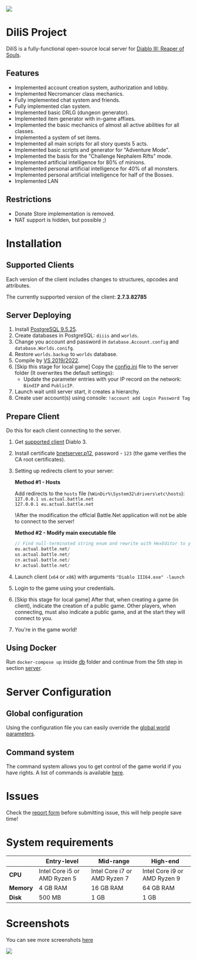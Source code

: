  

![](pictures/logo.png)

# DiIiS Project

DiIiS is a fully-functional open-source local server for [Diablo III: Reaper of Souls](https://eu.diablo3.blizzard.com).

## Features

- Implemented account creation system, authorization and lobby.
- Implemented Necromancer class mechanics.
- Fully implemented chat system and friends.
- Fully implemented clan system.
- Implemented basic DRLG (dungeon generator).
- Implemented item generator with in-game affixes.
- Implemented the basic mechanics of almost all active abilities for all classes.
- Implemented a system of set items.
- Implemented all main scripts for all story quests 5 acts.
- Implemented basic scripts and generator for "Adventure Mode".
- Implemented the basis for the "Challenge Nephalem Rifts" mode.
- Implemented artificial intelligence for 80% of minions.
- Implemented personal artificial intelligence for 40% of all monsters.
- Implemented personal artificial intelligence for half of the Bosses.
- Implemented LAN

## Restrictions

- Donate Store implementation is removed.
- NAT support is hidden, but possible ;)

# Installation

## Supported Clients

Each version of the client includes changes to structures, opcodes and attributes.

The currently supported version of the client: **2.7.3.82785**

## Server Deploying

1. Install [PostgreSQL 9.5.25](https://www.enterprisedb.com/downloads/postgres-postgresql-downloads).
2. Create databases in PostgreSQL: `diiis` and `worlds`.
3. Change you account and password in `database.Account.config` and `database.Worlds.conifg`.
4. Restore `worlds.backup` to `worlds` database.
5. Compile by [VS 2019/2022](https://visualstudio.microsoft.com/).
6. [Skip this stage for local game] Copy the [config.ini](configs/config.ini) file to the server folder (It overwrites the default settings):
	- Update the parameter entries with your IP record on the network: `BindIP` and `PublicIP`.
7. Launch wait until server start, it creates a hierarchy.
8. Create user account(s) using console: `!account add Login Password Tag`

## Prepare Client

Do this for each client connecting to the server.

1. Get [supported client](#supported-clients) Diablo 3.

2. Install certificate [bnetserver.p12](src/DiIiS-NA/bnetserver.p12), password - `123` (the game verifies the CA root certificates).

3. Setting up redirects client to your server:

	**Method #1 - Hosts**

	  Add redirects to the `hosts` file (`%WinDir%\System32\drivers\etc\hosts`):  
	  `127.0.0.1 us.actual.battle.net`  
	  `127.0.0.1 eu.actual.battle.net`

	  !After the modification the official Battle.Net application will not be able to connect to the server!

	  **Method #2 - Modify main executable file**

	  ```c
	  // Find null-terminated string enum and rewrite with HexEditor to your IP server.
	  eu.actual.battle.net/
	  us.actual.battle.net/
	  cn.actual.battle.net/
	  kr.actual.battle.net/
	  ```

4. Launch client (`x64` or `x86`) with arguments `"Diablo III64.exe" -launch`

5. Login to the game using your credentials.

6. [Skip this stage for local game] After that, when creating a game (in client), indicate the creation of a public game. Other players, when connecting, must also indicate a public game, and at the start they will connect to you.

7. You're in the game world!

## Using Docker

Run `docker-compose up` inside [db](db) folder and continue from the 5th step in section [server](#server-deploying).

# Server Configuration

## Global configuration

Using the configuration file you can easily override the [global world parameters](docs/game-world-settings.md).

## Command system

The command system allows you to get control of the game world if you have rights. A list of commands is available [here](docs/commands-list.md).

# Issues

Check the [report form](docs/report-form.md) before submitting issue, this will help people save time!

# System requirements

|            | **Entry-level**              | **Mid-range**                | **High-end**                 |
| ---------- | ---------------------------- | ---------------------------- | ---------------------------- |
| **CPU**    | Intel Core i5 or AMD Ryzen 5 | Intel Core i7 or AMD Ryzen 7 | Intel Core i9 or AMD Ryzen 9 |
| **Memory** | 4 GB RAM                     | 16 GB RAM                    | 64 GB RAM                    |
| **Disk**   | 500 MB                       | 1 GB                         | 1 GB                         |

# Screenshots

You can see more screenshots [here](SCREENSHOTS.md)

![](pictures/ingame-screen-1.png)

